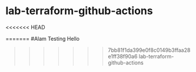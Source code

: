 # lab-terraform-github-actions
<<<<<<< HEAD

=======
#Alam Testing Hello
>>>>>>> 7bb81f1da399e0f8c0149b3ffaa28e1ff38f90a6
lab-terraform-github-actions
